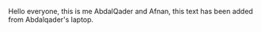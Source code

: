 Hello everyone, this is me AbdalQader and Afnan, this text has been added from Abdalqader's laptop.
